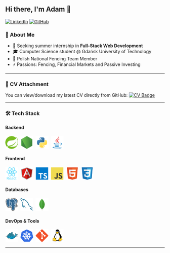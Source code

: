 ## Hi there, I'm Adam 👋 

[![LinkedIn](https://img.shields.io/badge/LinkedIn-Adam-blue?style=flat&logo=linkedin)](https://www.linkedin.com/in/adam-jakubowski-76a671314)
[![GitHub](https://img.shields.io/badge/GitHub-OGHaruki-black?style=flat&logo=github)](https://github.com/OGHaruki)

### 🚀 About Me
- 🔭 Seeking summer internship in **Full-Stack Web Development**
- 🎓 Computer Science student @ Gdańsk University of Technology
- 🏅 Polish National Fencing Team Member
- ⚡ Passions: Fencing, Financial Markets and Passive Investing

---

### 📄 CV Attachment
You can view/download my latest CV directly from GitHub:
[![CV Badge](https://img.shields.io/badge/CV-Download_📄-brightgreen)](https://github.com/OGHaruki/OGHaruki/blob/main/cv.pdf)

---

### 🛠️ Tech Stack

#### **Backend**
<div>
  <img src="https://github.com/devicons/devicon/blob/master/icons/spring/spring-original.svg" title="Spring" width="40" height="40"/>&nbsp;
  <img src="https://github.com/devicons/devicon/blob/master/icons/nodejs/nodejs-original.svg" title="Node.js" width="40" height="40"/>&nbsp;
  <img src="https://github.com/devicons/devicon/blob/master/icons/python/python-original.svg" title="Python" width="40" height="40"/>&nbsp;
  <img src="https://github.com/devicons/devicon/blob/master/icons/java/java-original.svg" title="Java" width="40" height="40"/>&nbsp;
</div>

#### **Frontend**
<div>
  <img src="https://github.com/devicons/devicon/blob/master/icons/react/react-original-wordmark.svg" title="React" alt="React" width="40" height="40"/>&nbsp;
  <img src="https://github.com/devicons/devicon/blob/master/icons/angularjs/angularjs-original.svg" title="Angular" alt="Angular" width="40" height="40"/>&nbsp;
  <img src="https://github.com/devicons/devicon/blob/master/icons/typescript/typescript-original.svg" title="TypeScript" width="40" height="40"/>&nbsp;
  <img src="https://github.com/devicons/devicon/blob/master/icons/javascript/javascript-original.svg" title="JavaScript" width="40" height="40"/>&nbsp;
  <img src="https://github.com/devicons/devicon/blob/master/icons/html5/html5-original.svg" title="HTML5" width="40" height="40"/>&nbsp;
  <img src="https://github.com/devicons/devicon/blob/master/icons/css3/css3-original.svg" title="CSS3" width="40" height="40"/>&nbsp;
</div>

#### **Databases**
<div>
  <img src="https://github.com/devicons/devicon/blob/master/icons/postgresql/postgresql-original.svg" title="PostgreSQL" width="40" height="40"/>&nbsp;
  <img src="https://github.com/devicons/devicon/blob/master/icons/mysql/mysql-original.svg" title="MySQL" width="40" height="40"/>&nbsp;
  <img src="https://github.com/devicons/devicon/blob/master/icons/mongodb/mongodb-original.svg" title="MongoDB" width="40" height="40"/>&nbsp;
</div>

#### **DevOps & Tools**
<div>
  <img src="https://github.com/devicons/devicon/blob/master/icons/docker/docker-original.svg" title="Docker" width="40" height="40"/>&nbsp;
  <img src="https://github.com/devicons/devicon/blob/master/icons/kubernetes/kubernetes-plain.svg" title="Kubernetes" width="40" height="40"/>&nbsp;
  <img src="https://github.com/devicons/devicon/blob/master/icons/git/git-original.svg" title="Git" width="40" height="40"/>&nbsp;
  <img src="https://github.com/devicons/devicon/blob/master/icons/linux/linux-original.svg" title="Linux" width="40" height="40"/>&nbsp;
</div>

---
